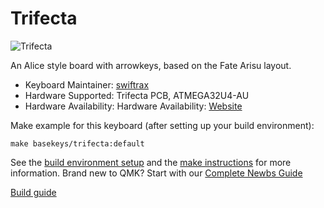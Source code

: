 # Trifecta

![Trifecta](https://imgur.com/tlIwQow)

An Alice style board with arrowkeys, based on the Fate Arisu layout.

* Keyboard Maintainer: [swiftrax](https://github.com/swiftrax)  
* Hardware Supported: Trifecta PCB, ATMEGA32U4-AU
* Hardware Availability: Hardware Availability: [Website](https://mykeyboard.eu/catalogue/)

Make example for this keyboard (after setting up your build environment):

    make basekeys/trifecta:default

See the [build environment setup](https://docs.qmk.fm/#/getting_started_build_tools) and the [make instructions](https://docs.qmk.fm/#/getting_started_make_guide) for more information. Brand new to QMK? Start with our [Complete Newbs Guide](https://docs.qmk.fm/#/newbs)

[Build guide](https://www.basekeys.com/category/build-guides/)
